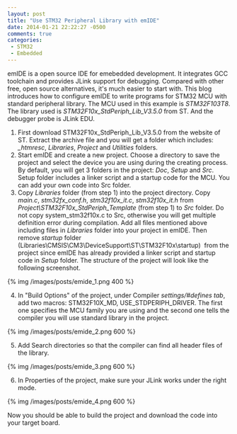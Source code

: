 ```yaml
---
layout: post
title: "Use STM32 Peripheral Library with emIDE"
date: 2014-01-21 22:22:27 -0500
comments: true
categories: 
 - STM32
 - Embedded
---
```


emIDE is a open source IDE for emebedded development. It integrates GCC toolchain and provides JLink support for debugging. Compared with other free, open source alternatives, it's much easier to start with. This blog introduces how to configure emIDE to write programs for STM32 MCU with standard peripheral library. The MCU used in this example is *STM32F103T8*. The library used is *STM32F10x\_StdPeriph\_Lib\_V3.5.0* from ST. And the debugger probe is JLink EDU.

<!-- more -->

1. First download STM32F10x\_StdPeriph\_Lib\_V3.5.0 from the website of ST. Extract the archive file and you will get a folder which includes: *\_htmresc*, *Libraries*, *Project* and *Utilities* folders. 
2. Start emIDE and create a new project. Choose a directory to save the project and select the device you are using during the creating process. By default, you will get 3 folders in the project: *Doc*, *Setup* and *Src*. Setup folder includes a linker script and a startup code for the MCU. You can add your own code into Src folder.
3. Copy *Libraries* folder (from step 1) into the project directory. Copy *main.c*, *stm32fx\_conf.h*, *stm32f10x\_it.c*, *stm32f10x\_it.h* from *Project\STM32F10x\_StdPeriph\_Template* (from step 1) to *Src* folder. Do not copy system\_stm32f10x.c to Src, otherwise you will get multiple definition error during compilation. Add all files mentioned above including files in *Libraries* folder into your project in emIDE. Then remove *startup* folder (Libraries\CMSIS\CM3\DeviceSupport\ST\STM32F10x\startup)  from the project since emIDE has already provided a linker script and startup code in *Setup* folder. The structure of the project will look like the following screenshot.

{% img /images/posts/emide_1.png 400 %}

4. In "Build Options" of the project, under Compiler *settings/#defines tab*, add two macros: STM32F10X\_MD, USE\_STDPERIPH\_DRIVER. The first one specifies the MCU family you are using and the second one tells the compiler you will use standard library in the project.

{% img /images/posts/emide_2.png 600 %}

5. Add Search directories so that the compiler can find all header files of the library.

{% img /images/posts/emide_3.png 600 %}

6. In Properties of the project, make sure your JLink works under the right mode.

{% img /images/posts/emide_4.png 600 %}


Now you should be able to build the project and download the code into your target board.


